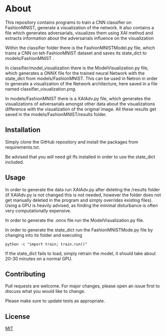 # About

This repository contains programs to train a CNN classifier on FashionMNIST, 
generate a visualization of the network. It also contains a file which generates
adversarials, visualizes them using XAI method and extracts information about
the adversarials influence on the visualization

Within the classifier folder there is the FashionMNISTModel.py file, which trains a
CNN on teh FashionMNIST dataset and saves its state_dict to models/FashionMNIST .

In classifier/model_visualization there is the ModelVisualization.py file, which
generates a ONNX file for the trained neural Network with the state_dict from
models/FashionMNIST. This can be used in Netron in order to generate a visualization
of the Network architecture, here saved in a file named classifier_visualization.png.

In models/FashionMNIST there is a XAIAdv.py file, which generates the visualizations of adversarials
amongst other data about the visualizations difference with the visualization
of the original image. All these results get saved in the models/FashionMNIST/results folder.

## Installation

Simply clone the GitHub repository and install the packages from requirements.txt.

Be advised that you will need git lfs installed in order to use the state_dict included.

## Usage

In order to generate the data run XAIAdv.py after deleting the /results folder
(if XAIAdv.py is not changed this is not needed, however the folder does not get manually deleted in the program
and simply overrides existing files).
Using a GPU is heavily advised, as finding the minimal disturbance 
is often very computationally expensive.

In order to generate the .onnx file run the ModelVisualization.py file.

In order to generate the state_dict run the FashionMNISTMode.py file by changing into its 
folder and executing 
```
python -c "import train; train.run()"
```

If the state_dict fails to load, simply retrain the model, it should take about
20-30 minutes on a normal GPU.

## Contributing

Pull requests are welcome. For major changes, please open an issue first
to discuss what you would like to change.

Please make sure to update tests as appropriate.

## License

[MIT](https://choosealicense.com/licenses/mit/)